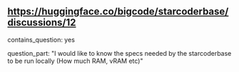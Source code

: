 ## https://huggingface.co/bigcode/starcoderbase/discussions/12

contains_question: yes

question_part: "I would like to know the specs needed by the starcoderbase to be run locally (How much RAM, vRAM etc)"